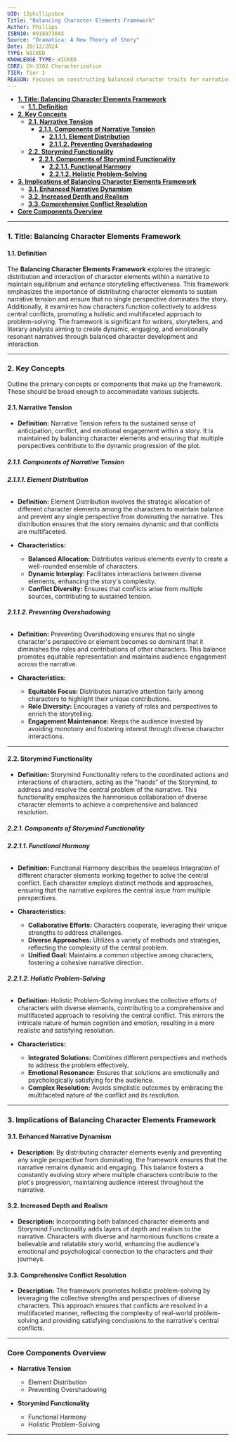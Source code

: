 ```yaml
---
UID: 12phillipsbce
Title: "Balancing Character Elements Framework"
Author: Phillips
ISBN10: 091897304X
Source: "Dramatica: A New Theory of Story"
Date: 20/12/2024
TYPE: WICKED
KNOWLEDGE TYPE: WICKED
CORE: CH-3302 Characterization
TIER: Tier 1
REASON: Focuses on constructing balanced character traits for narrative engagement.
---
```


- [**1. Title: Balancing Character Elements Framework**](#1-title-balancing-character-elements-framework)
  - [**1.1. Definition**](#11-definition)
- [**2. Key Concepts**](#2-key-concepts)
  - [**2.1. Narrative Tension**](#21-narrative-tension)
    - [**2.1.1. Components of Narrative Tension**](#211-components-of-narrative-tension)
      - [**2.1.1.1. Element Distribution**](#2111-element-distribution)
      - [**2.1.1.2. Preventing Overshadowing**](#2112-preventing-overshadowing)
  - [**2.2. Storymind Functionality**](#22-storymind-functionality)
    - [**2.2.1. Components of Storymind Functionality**](#221-components-of-storymind-functionality)
      - [**2.2.1.1. Functional Harmony**](#2211-functional-harmony)
      - [**2.2.1.2. Holistic Problem-Solving**](#2212-holistic-problem-solving)
- [**3. Implications of Balancing Character Elements Framework**](#3-implications-of-balancing-character-elements-framework)
  - [**3.1. Enhanced Narrative Dynamism**](#31-enhanced-narrative-dynamism)
  - [**3.2. Increased Depth and Realism**](#32-increased-depth-and-realism)
  - [**3.3. Comprehensive Conflict Resolution**](#33-comprehensive-conflict-resolution)
- [**Core Components Overview**](#core-components-overview)

---

### **1. Title: Balancing Character Elements Framework**

#### **1.1. Definition**

The **Balancing Character Elements Framework** explores the strategic distribution and interaction of character elements within a narrative to maintain equilibrium and enhance storytelling effectiveness. This framework emphasizes the importance of distributing character elements to sustain narrative tension and ensure that no single perspective dominates the story. Additionally, it examines how characters function collectively to address central conflicts, promoting a holistic and multifaceted approach to problem-solving. The framework is significant for writers, storytellers, and literary analysts aiming to create dynamic, engaging, and emotionally resonant narratives through balanced character development and interaction.

---

### **2. Key Concepts**

Outline the primary concepts or components that make up the framework. These should be broad enough to accommodate various subjects.

#### **2.1. Narrative Tension**

- **Definition:**
  Narrative Tension refers to the sustained sense of anticipation, conflict, and emotional engagement within a story. It is maintained by balancing character elements and ensuring that multiple perspectives contribute to the dynamic progression of the plot.

##### **2.1.1. Components of Narrative Tension**

###### **2.1.1.1. Element Distribution**

- **Definition:**
  Element Distribution involves the strategic allocation of different character elements among the characters to maintain balance and prevent any single perspective from dominating the narrative. This distribution ensures that the story remains dynamic and that conflicts are multifaceted.

- **Characteristics:**
  - **Balanced Allocation:** Distributes various elements evenly to create a well-rounded ensemble of characters.
  - **Dynamic Interplay:** Facilitates interactions between diverse elements, enhancing the story's complexity.
  - **Conflict Diversity:** Ensures that conflicts arise from multiple sources, contributing to sustained tension.

###### **2.1.1.2. Preventing Overshadowing**

- **Definition:**
  Preventing Overshadowing ensures that no single character's perspective or element becomes so dominant that it diminishes the roles and contributions of other characters. This balance promotes equitable representation and maintains audience engagement across the narrative.

- **Characteristics:**
  - **Equitable Focus:** Distributes narrative attention fairly among characters to highlight their unique contributions.
  - **Role Diversity:** Encourages a variety of roles and perspectives to enrich the storytelling.
  - **Engagement Maintenance:** Keeps the audience invested by avoiding monotony and fostering interest through diverse character interactions.

---

#### **2.2. Storymind Functionality**

- **Definition:**
  Storymind Functionality refers to the coordinated actions and interactions of characters, acting as the "hands" of the Storymind, to address and resolve the central problem of the narrative. This functionality emphasizes the harmonious collaboration of diverse character elements to achieve a comprehensive and balanced resolution.

##### **2.2.1. Components of Storymind Functionality**

###### **2.2.1.1. Functional Harmony**

- **Definition:**
  Functional Harmony describes the seamless integration of different character elements working together to solve the central conflict. Each character employs distinct methods and approaches, ensuring that the narrative explores the central issue from multiple perspectives.

- **Characteristics:**
  - **Collaborative Efforts:** Characters cooperate, leveraging their unique strengths to address challenges.
  - **Diverse Approaches:** Utilizes a variety of methods and strategies, reflecting the complexity of the central problem.
  - **Unified Goal:** Maintains a common objective among characters, fostering a cohesive narrative direction.

###### **2.2.1.2. Holistic Problem-Solving**

- **Definition:**
  Holistic Problem-Solving involves the collective efforts of characters with diverse elements, contributing to a comprehensive and multifaceted approach to resolving the central conflict. This mirrors the intricate nature of human cognition and emotion, resulting in a more realistic and satisfying resolution.

- **Characteristics:**
  - **Integrated Solutions:** Combines different perspectives and methods to address the problem effectively.
  - **Emotional Resonance:** Ensures that solutions are emotionally and psychologically satisfying for the audience.
  - **Complex Resolution:** Avoids simplistic outcomes by embracing the multifaceted nature of the conflict and its resolution.

---

### **3. Implications of Balancing Character Elements Framework**

#### **3.1. Enhanced Narrative Dynamism**

- **Description:**
  By distributing character elements evenly and preventing any single perspective from dominating, the framework ensures that the narrative remains dynamic and engaging. This balance fosters a constantly evolving story where multiple characters contribute to the plot's progression, maintaining audience interest throughout the narrative.

#### **3.2. Increased Depth and Realism**

- **Description:**
  Incorporating both balanced character elements and Storymind Functionality adds layers of depth and realism to the narrative. Characters with diverse and harmonious functions create a believable and relatable story world, enhancing the audience's emotional and psychological connection to the characters and their journeys.

#### **3.3. Comprehensive Conflict Resolution**

- **Description:**
  The framework promotes holistic problem-solving by leveraging the collective strengths and perspectives of diverse characters. This approach ensures that conflicts are resolved in a multifaceted manner, reflecting the complexity of real-world problem-solving and providing satisfying conclusions to the narrative's central conflicts.

---

### **Core Components Overview**

- **Narrative Tension**

  - Element Distribution
  - Preventing Overshadowing

- **Storymind Functionality**
  - Functional Harmony
  - Holistic Problem-Solving

---
